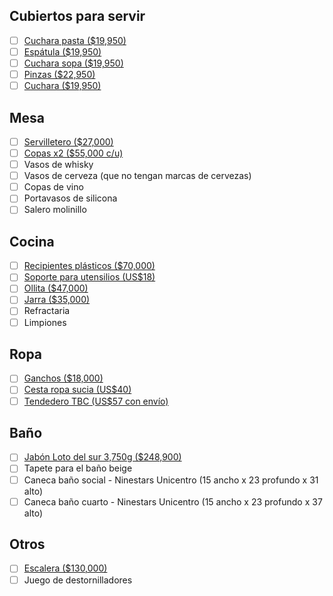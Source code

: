 ## Cubiertos para servir

- [ ] [Cuchara pasta ($19,950)](https://www.ambientegourmet.com/cuchara-pasta-en-silicona-gris/p)
- [ ] [Espátula ($19,950)](https://www.ambientegourmet.com/espatula-en-silicona-gris/p)
- [ ] [Cuchara sopa ($19,950)](https://www.ambientegourmet.com/cucharon-sopa-en-silicona-gris/p)
- [ ] [Pinzas ($22,950)](https://www.ambientegourmet.com/pinza-acero-inoxidable-y-silicona-gris/p)
- [ ] [Cuchara ($19,950)](https://www.ambientegourmet.com/cuchara-en-silicona-gris/p)

## Mesa

- [ ] [Servilletero ($27,000)](https://www.ambientegourmet.com/servilletero-cuatro-negro/p)
- [ ] [Copas x2 ($55,000 c/u)](https://www.amasaceramica.com/product-page/juego-de-shots-copas-x4)
- [ ] Vasos de whisky
- [ ] Vasos de cerveza (que no tengan marcas de cervezas)
- [ ] Copas de vino
- [ ] Portavasos de silicona
- [ ] Salero molinillo

## Cocina

- [ ] [Recipientes plásticos ($70,000)](https://articulo.mercadolibre.com.co/MCO-558498655-persal-juego-de-recipientes-plasticos-hermeticos-x-6-_JM)
- [ ] [Soporte para utensilios (US$18)](https://a.co/d/8rP33Rk)
- [ ] [Ollita ($47,000)](https://articulo.mercadolibre.com.co/MCO-578807586-jarro-antiadherente-15cm-imusa-talent-_JM?attributes=COLOR_SECONDARY_COLOR:R3Jpcw==)
- [ ] [Jarra ($35,000)](https://www.pepeganga.com/jarra-de-agua-transparente-2-l-1178706/p?idsku=99094&gclid=CjwKCAiA2fmdBhBpEiwA4CcHzWTucRrNXwJ8hOrCNRtRCpHxS7TXCGBLDI5HM7OmyYCshzpx2SFCHBoCNmAQAvD_BwE)
- [ ] Refractaria
- [ ] Limpiones

## Ropa

- [ ] [Ganchos ($18,000)](https://articulo.mercadolibre.com.co/MCO-606232469-ganchos-plasticos-para-ropa-negros-bulto-de-50-unidades-_JM)
- [ ] [Cesta ropa sucia (US$40)](https://a.co/d/dkMORbI)
- [ ] [Tendedero TBC (US$57 con envío)](https://a.co/d/1Nil7Tl)

## Baño

- [ ] [Jabón Loto del sur 3,750g ($248,900)](https://www.lotodelsur.com/jabon-liquido-citrus-paradisi-10-8000059/p?idsku=903&gclid=CjwKCAiA2fmdBhBpEiwA4CcHzXT_5GeJBTFiDZXf1xln-C_xcFBX7jP9JZ47AFjwFBwfQ07HjuhvNBoCVfoQAvD_BwE)
- [ ] Tapete para el baño beige
- [ ] Caneca baño social - Ninestars Unicentro (15 ancho x 23 profundo x 31 alto)
- [ ] Caneca baño cuarto - Ninestars Unicentro (15 ancho x 23 profundo x 37 alto)

## Otros

- [ ] [Escalera ($130,000)](https://www.exito.com/escalera-de-dos-pasos-gris-rubbermaid-fg420903cylnd-3049864/p?idsku=3139253&gclid=CjwKCAiA2fmdBhBpEiwA4CcHzWJvI4UZY4ko8sJNZMvHyyUB2g9JwLJ1QJ-s_-tlqeONM2TZhFpbnBoCpkEQAvD_BwE&gclsrc=aw.ds)
- [ ] Juego de destornilladores
